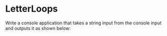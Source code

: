 # LetterLoops
Write a console application that takes a string input from the console input and outputs it as shown below:
